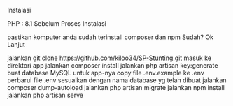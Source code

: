 

Instalasi

PHP : 8.1
Sebelum Proses Instalasi

pastikan komputer anda sudah terinstall composer dan npm Sudah? Ok Lanjut

jalankan git clone https://github.com/kiloo34/SP-Stunting.git masuk ke direktori app jalankan composer install jalankan php artisan key:generate buat database MySQL untuk app-nya copy file .env.example ke .env perbarui file .env sesuaikan dengan nama database yg telah dibuat jalankan composer dump-autoload jalankan php artisan migrate jalankan npm install jalankan php artisan serve

